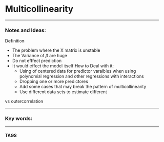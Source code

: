 # Multicollinearity


---
### Notes and Ideas:
Definition 
- The problem where the X matrix is unstable 
- The Variance of $\beta$ are huge
- Do not efffect prediction
- It would effect the model itself
How to Deal with it:
	- Using of centered data for predictor varaibles when using polynomial regression and other regressions with interactions
	- Dropping one or more predictores
	- Add some cases that may break the pattern of multicollinearity
	- Use different data sets to estimate different 
	
vs outercorrelation



---

### Key words:

---
#### TAGS